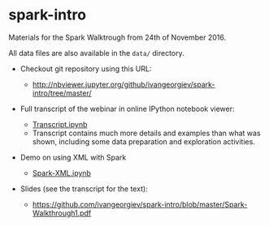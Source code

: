 # spark-intro

Materials for the Spark Walktrough from 24th of November 2016.

All data files are also available in the `data/` directory.

- Checkout git repository using this URL: 
  - http://nbviewer.jupyter.org/github/ivangeorgiev/spark-intro/tree/master/

- Full transcript of the webinar in online IPython notebook viewer:
  - [Transcript.ipynb](Transcript.ipynb)
  - Transcript contains much more details and examples than what was shown, including some data preparation and exploration activities.

- Demo on using XML with Spark
  - [Spark-XML.ipynb](Spark-XML.ipynb)

  
- Slides (see the transcript for the text):  
  - https://github.com/ivangeorgiev/spark-intro/blob/master/Spark-Walkthrough1.pdf

